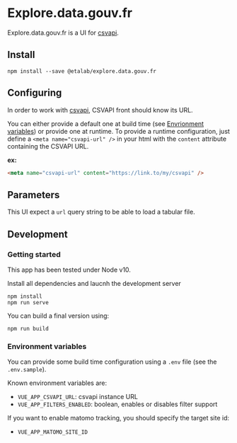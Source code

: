 # Explore.data.gouv.fr

Explore.data.gouv.fr is a UI for [csvapi](https://github.com/opendatateam/csvapi).

## Install

```shell
npm install --save @etalab/explore.data.gouv.fr
```

## Configuring

In order to work with [csvapi](https://github.com/opendatateam/csvapi), CSVAPI front should know its URL.

You can either provide a default one at build time (see [Envrionment variables](#environment-variables)) or provide one at runtime.
To provide a runtime configuration, just define a `<meta name="csvapi-url" />` in your html with the `content` attribute containing the CSVAPI URL.

**ex:**
```html
<meta name="csvapi-url" content="https://link.to/my/csvapi" />
```

## Parameters

This UI expect a `url` query string to be able to load a tabular file.

## Development

### Getting started

This app has been tested under Node v10.

Install all dependencies and laucnh the development server

```shell
npm install
npm run serve
```

You can build a final version using:

```shell
npm run build
```

### Environment variables

You can provide some build time configuration using a `.env` file (see the `.env.sample`).

Known environment variables are:

- `VUE_APP_CSVAPI_URL`: csvapi instance URL
- `VUE_APP_FILTERS_ENABLED`: boolean, enables or disables filter support

If you want to enable matomo tracking, you should specify the target site id:
- `VUE_APP_MATOMO_SITE_ID`
